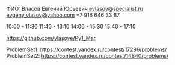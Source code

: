 ФИО: Власов Евгений Юрьевич 
evlasov@specialist.ru
evgeny_vlasov@yahoo.com
+7 916 646 33 87

10:00 - 11:30
11:40 - 13:10
14:00 - 15:30
15:40 - 17:10

https://github.com/vlasove/Py1_Mar

ProblemSet1: https://contest.yandex.ru/contest/17296/problems/
ProblemSet2: https://contest.yandex.ru/contest/14840/problems/